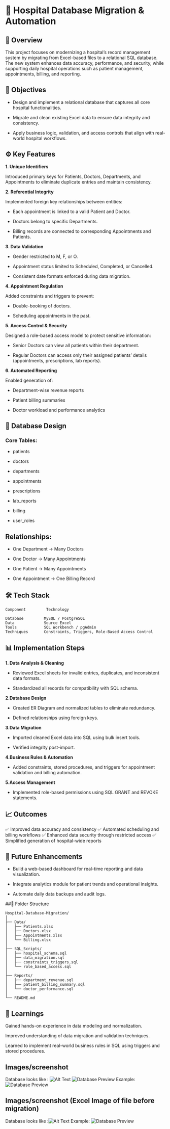 # 🏥 Hospital Database Migration & Automation
## 📘 Overview

This project focuses on modernizing a hospital’s record management system by migrating from Excel-based files to a relational SQL database.
The new system enhances data accuracy, performance, and security, while supporting daily hospital operations such as patient management, appointments, billing, and reporting.

## 🎯 Objectives

- Design and implement a relational database that captures all core hospital functionalities.

- Migrate and clean existing Excel data to ensure data integrity and consistency.

- Apply business logic, validation, and access controls that align with real-world hospital workflows.

## ⚙️ Key Features
**1. Unique Identifiers**

Introduced primary keys for Patients, Doctors, Departments, and Appointments to eliminate duplicate entries and maintain consistency.

**2. Referential Integrity**

Implemented foreign key relationships between entities:

- Each appointment is linked to a valid Patient and Doctor.

- Doctors belong to specific Departments.

- Billing records are connected to corresponding Appointments and Patients.

**3. Data Validation**

- Gender restricted to M, F, or O.

- Appointment status limited to Scheduled, Completed, or Cancelled.

- Consistent date formats enforced during data migration.

**4. Appointment Regulation**

 Added constraints and triggers to prevent:

   - Double-booking of doctors.

   - Scheduling appointments in the past.

**5. Access Control & Security**

Designed a role-based access model to protect sensitive information:

- Senior Doctors can view all patients within their department.

- Regular Doctors can access only their assigned patients’ details (appointments, prescriptions, lab reports).

**6. Automated Reporting**

Enabled generation of:

- Department-wise revenue reports

- Patient billing summaries

- Doctor workload and performance analytics

## 🧱 Database Design

### Core Tables:

  - patients

  - doctors

  - departments

  - appointments

  - prescriptions

  - lab_reports

  - billing

  - user_roles

## Relationships:

- One Department → Many Doctors

- One Doctor → Many Appointments

- One Patient → Many Appointments

- One Appointment → One Billing Record

## 🛠️ Tech Stack
    Component	      Technology
    
    Database 	     MySQL / PostgreSQL
    Data             Source	Excel
    Tools	         SQL Workbench / pgAdmin
    Techniques	     Constraints, Triggers, Role-Based Access Control

## 📊 Implementation Steps

**1. Data Analysis & Cleaning**

- Reviewed Excel sheets for invalid entries, duplicates, and inconsistent data formats.

- Standardized all records for compatibility with SQL schema.

**2.Database Design**

- Created ER Diagram and normalized tables to eliminate redundancy.

- Defined relationships using foreign keys.

**3.Data Migration**

- Imported cleaned Excel data into SQL using bulk insert tools.

- Verified integrity post-import.

**4.Business Rules & Automation**

- Added constraints, stored procedures, and triggers for appointment validation and billing automation.

**5.Access Management**

- Implemented role-based permissions using SQL GRANT and REVOKE statements.

## 📈 Outcomes

✅ Improved data accuracy and consistency
✅ Automated scheduling and billing workflows
✅ Enhanced data security through restricted access
✅ Simplified generation of hospital-wide reports

## 🧩 Future Enhancements

- Build a web-based dashboard for real-time reporting and data visualization.

- Integrate analytics module for patient trends and operational insights.

- Automate daily data backups and audit logs.

##📂 Folder Structure

    Hospital-Database-Migration/
    │
    ├── Data/
    │   ├── Patients.xlsx
    │   ├── Doctors.xlsx
    │   ├── Appointments.xlsx
    │   └── Billing.xlsx
    │
    ├── SQL_Scripts/
    │   ├── hospital_schema.sql
    │   ├── data_migration.sql
    │   ├── constraints_triggers.sql
    │   └── role_based_access.sql
    │
    ├── Reports/
    │   ├── department_revenue.sql
    │   ├── patient_billing_summary.sql
    │   └── doctor_performance.sql
    │
    └── README.md

## 🧠 Learnings

Gained hands-on experience in data modeling and normalization.

Improved understanding of data migration and validation techniques.

Learned to implement real-world business rules in SQL using triggers and stored procedures.

## Images/screenshot 
Database looks like : ![Alt Text](https://github.com/username/repo/assets/image.jpg)
![Database Preview](https://github.com/Ritika6patel/Hospital-database-creation-and-migration/blob/master/Image.jpg)
Example: ![Database Preview](https://github.com/Ritika6patel/Hospital-database-creation-and-migration/blob/master/Images/Image-8.png)

## Images/screenshot (Excel Image of file before migration)
Database looks like :![Alt Text](https://github.com/username/repo/assets/image.jpg)
Example: ![Database Preview](https://github.com/Ritika6patel/Hospital-database-creation-and-migration/blob/master/Excel-Image.png)


